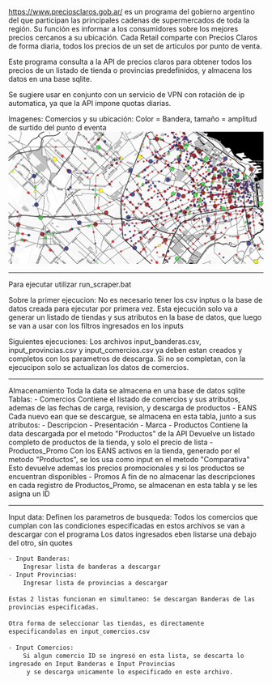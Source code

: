 https://www.preciosclaros.gob.ar/ es un programa del gobierno argentino del que participan las principales cadenas de supermercados 
de toda la región. Su función es informar a los consumidores sobre los mejores precios cercanos a su ubicación.
Cada Retail comparte con Precios Claros de forma diaria, todos los precios de un set de articulos por punto de venta.

Este programa consulta a la API de precios claros para obtener todos los precios de un listado de tienda o provincias predefinidos, 
y almacena los datos en una base sqlite. 

Se sugiere usar en conjunto con un servicio de VPN con rotación de ip automatica, ya que la API impone quotas diarias.

Imagenes:
Comercios y su ubicación: Color = Bandera, tamaño = amplitud de surtido del punto d eventa
![testimage](https://github.com/rodram88/precios-claros-scraper/blob/master/images/comercios.PNG?raw=true)

--------------------------------------------------------------------------------------------------------------------------------------

Para ejecutar utilizar run_scraper.bat

Sobre la primer ejecucion:
	No es necesario tener los csv inptus o la base de datos creada para ejecutar por primera vez.
	Esta ejecución solo va a generar un listado de tiendas y sus atributos en la base de datos, 
	 que luego se van a usar con los filtros ingresados en los inputs

Siguientes ejecuciones:
	Los archivos input_banderas.csv, input_provincias.csv y input_comercios.csv ya 
	deben estan creados y completos con los parametros de descarga.
	Si no se completan, con la ejecucipon solo se actualizan los datos de comercios.

--------------------------------------------------------------------------------------------------------------------------------------

Almacenamiento
Toda la data se almacena en una base de datos sqlite
Tablas:
	- Comercios
		Contiene el listado de comercios y sus atributos, ademas de las fechas de carga, revision, y descarga de productos
	- EANS
		Cada nuevo ean que se descargue, se almacena en esta tabla, junto a sus atributos:
			- Descripcion
			- Presentación
			- Marca
	- Productos
		Contiene la data descargada por el metodo "Productos" de la API
		Devuelve un listado completo de productos de la tienda, y solo el precio de lista
	- Productos_Promo
		Con los EANS activos en la tienda, generado por el metodo "Productos", se los usa como input en el metodo "Comparativa"
		Esto devuelve ademas los precios promocionales y si los productos se encuentran disponibles
	- Promos
		A fin de no almacenar las descripciones en cada registro de Productos_Promo, se almacenan en esta tabla y se les	
		 asigna un ID

--------------------------------------------------------------------------------------------------------------------------------------

Input data: 
	Definen los parametros de busqueda: Todos los comercios que cumplan con las condiciones especificadas en estos
	archivos se van a descargar con el programa
	Los datos ingresados eben listarse una debajo del otro, sin quotes

	- Input Banderas:
		Ingresar lista de banderas a descargar		
	- Input Provincias:
		Ingresar lista de provincias a descargar

	Estas 2 listas funcionan en simultaneo: Se descargan Banderas de las provincias especificadas.

	Otra forma de seleccionar las tiendas, es directamente especificandolas en input_comercios.csv

	- Input Comercios:
		Si algun comercio ID se ingresó en esta lista, se descarta lo ingresado en Input Banderas e Input Provincias
		 y se descarga unicamente lo especificado en este archivo.


